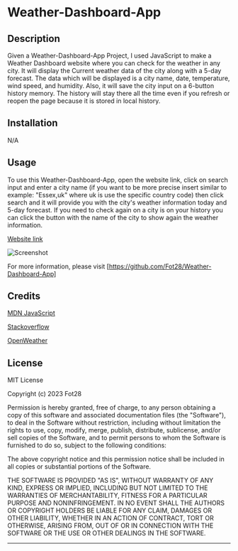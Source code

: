 # Weather-Dashboard-App

## Description

Given a Weather-Dashboard-App Project, I used JavaScript to make a Weather Dashboard website where you can check for the weather in any city. It will display the Current weather data of the city along with a 5-day forecast. The data which will be displayed is a city name, date, temperature, wind speed, and humidity. Also, it will save the city input on a 6-button history memory. The history will stay there all the time even if you refresh or reopen the page because it is stored in local history.

## Installation

N/A

## Usage

To use this Weather-Dashboard-App, open the website link, click on search input and enter a city name (if you want to be more precise insert similar to example: "Essex,uk" where uk is use the specific country code) then click search and it will provide you with the city's weather information today and 5-day forecast. If you need to check again on a city is on your history you can click the button with the name of the city to show again the weather information.

[Website link](https://fot28.github.io/Weather-Dashboard-App/)

![Screenshot](./images/screenshot.gif)

For more information, please visit [https://github.com/Fot28/Weather-Dashboard-App]

## Credits

[MDN JavaScript](https://developer.mozilla.org/en-US/docs/Web/JavaScript)

[Stackoverflow](https://stackoverflow.com/)

[OpenWeather](https://openweathermap.org/)

## License

MIT License

Copyright (c) 2023 Fot28

Permission is hereby granted, free of charge, to any person obtaining a copy
of this software and associated documentation files (the "Software"), to deal
in the Software without restriction, including without limitation the rights
to use, copy, modify, merge, publish, distribute, sublicense, and/or sell
copies of the Software, and to permit persons to whom the Software is
furnished to do so, subject to the following conditions:

The above copyright notice and this permission notice shall be included in all
copies or substantial portions of the Software.

THE SOFTWARE IS PROVIDED "AS IS", WITHOUT WARRANTY OF ANY KIND, EXPRESS OR
IMPLIED, INCLUDING BUT NOT LIMITED TO THE WARRANTIES OF MERCHANTABILITY,
FITNESS FOR A PARTICULAR PURPOSE AND NONINFRINGEMENT. IN NO EVENT SHALL THE
AUTHORS OR COPYRIGHT HOLDERS BE LIABLE FOR ANY CLAIM, DAMAGES OR OTHER
LIABILITY, WHETHER IN AN ACTION OF CONTRACT, TORT OR OTHERWISE, ARISING FROM,
OUT OF OR IN CONNECTION WITH THE SOFTWARE OR THE USE OR OTHER DEALINGS IN THE
SOFTWARE.

---
